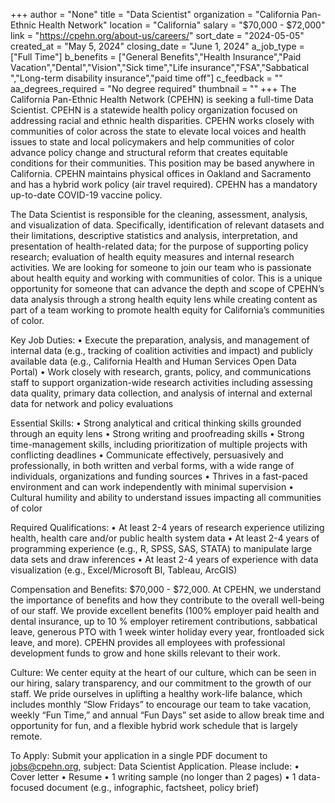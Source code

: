 +++
author = "None"
title = "Data Scientist"
organization = "California Pan-Ethnic Health Network"
location = "California"
salary = "$70,000 - $72,000"
link = "https://cpehn.org/about-us/careers/"
sort_date = "2024-05-05"
created_at = "May 5, 2024"
closing_date = "June 1, 2024"
a_job_type = ["Full Time"]
b_benefits = ["General Benefits","Health Insurance","Paid Vacation","Dental","Vision","Sick time","Life insurance","FSA","Sabbatical ","Long-term disability insurance","paid time off"]
c_feedback = ""
aa_degrees_required = "No degree required"
thumbnail = ""
+++
The California Pan-Ethnic Health Network (CPEHN) is seeking a full-time Data Scientist. CPEHN is a statewide health policy organization focused on addressing racial and ethnic health disparities. CPEHN works closely with communities of color across the state to elevate local voices and health issues to state and local policymakers and help communities of color advance policy change and structural reform that creates equitable conditions for their communities. This position may be based anywhere in California. CPEHN maintains physical offices in Oakland and Sacramento and has a hybrid work policy (air travel required). CPEHN has a mandatory up-to-date COVID-19 vaccine policy. 

The Data Scientist is responsible for the cleaning, assessment, analysis, and visualization of data. Specifically, identification of relevant datasets and their limitations, descriptive statistics and analysis, interpretation, and presentation of health-related data; for the purpose of supporting policy research; evaluation of health equity measures and internal research activities. We are looking for someone to join our team who is passionate about health equity and working with communities of color. This is a unique opportunity for someone that can advance the depth and scope of CPEHN’s data analysis through a strong health equity lens while creating content as part of a team working to promote health equity for California’s communities of color. 

Key Job Duties:
•	Execute the preparation, analysis, and management of internal data (e.g., tracking of coalition activities and impact) and publicly available data (e.g., California Health and Human Services Open Data Portal)
•	Work closely with research, grants, policy, and communications staff to support organization-wide research activities including assessing data quality, primary data collection, and analysis of internal and external data for network and policy evaluations

Essential Skills:
•	Strong analytical and critical thinking skills grounded through an equity lens
•	Strong writing and proofreading skills
•	Strong time-management skills, including prioritization of multiple projects with conflicting deadlines
•	Communicate effectively, persuasively and professionally, in both written and verbal forms, with a wide range of individuals, organizations and funding sources
•	Thrives in a fast-paced environment and can work independently with minimal supervision
•	Cultural humility and ability to understand issues impacting all communities of color

Required Qualifications:
•	At least 2-4 years of research experience utilizing health, health care and/or public health system data
•	At least 2-4 years of programming experience (e.g., R, SPSS, SAS, STATA) to manipulate large data sets and draw inferences
•	At least 2-4 years of experience with data visualization (e.g., Excel/Microsoft BI, Tableau, ArcGIS)

Compensation and Benefits: 
$70,000 - $72,000. At CPEHN, we understand the importance of benefits and how they contribute to the overall well-being of our staff. We provide excellent benefits (100% employer paid health and dental insurance, up to 10 % employer retirement contributions, sabbatical leave, generous PTO with 1 week winter holiday every year, frontloaded sick leave, and more). CPEHN provides all employees with professional development funds to grow and hone skills relevant to their work. 

Culture: 
We center equity at the heart of our culture, which can be seen in our hiring, salary transparency, and our commitment to the growth of our staff. We pride ourselves in uplifting a healthy work-life balance, which includes monthly “Slow Fridays” to encourage our team to take vacation, weekly “Fun Time,” and annual “Fun Days” set aside to allow break time and opportunity for fun, and a flexible hybrid work schedule that is largely remote. 

To Apply: 
Submit your application in a single PDF document to jobs@cpehn.org, subject: Data Scientist Application. Please include:
•	Cover letter
•	Resume
•	1 writing sample (no longer than 2 pages)
•	1 data-focused document (e.g., infographic, factsheet, policy brief)
